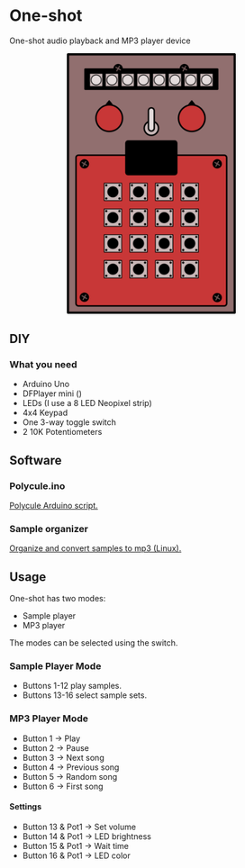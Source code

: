 # One-shot
One-shot audio playback and MP3 player device

<p align="center"><img src="assets/img/polycule-one-shot-front.png" width="300"></p>

## DIY

### What you need
- Arduino Uno
- DFPlayer mini ()
- LEDs (I use a 8 LED Neopixel strip)
- 4x4 Keypad
- One 3-way toggle switch
- 2 10K Potentiometers

## Software

### Polycule.ino
[Polycule Arduino script.](https://github.com/kbsezginel/polycule/blob/master/scripts/polycule.ino)

### Sample organizer
[Organize and convert samples to mp3 (Linux).](https://github.com/kbsezginel/polycule/tree/master/scripts/organize_samples)

## Usage

One-shot has two modes:
- Sample player
- MP3 player

The modes can be selected using the switch.

### Sample Player Mode

- Buttons 1-12 play samples.
- Buttons 13-16 select sample sets.

### MP3 Player Mode

- Button 1 -> Play
- Button 2 -> Pause
- Button 3 -> Next song
- Button 4 -> Previous song
- Button 5 -> Random song
- Button 6 -> First song

#### Settings

- Button 13 & Pot1 -> Set volume
- Button 14 & Pot1 -> LED brightness
- Button 15 & Pot1 -> Wait time
- Button 16 & Pot1 -> LED color
